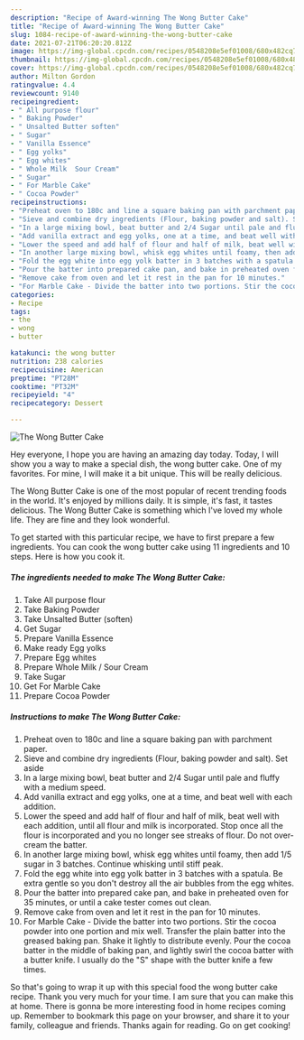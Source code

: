 ```yaml
---
description: "Recipe of Award-winning The Wong Butter Cake"
title: "Recipe of Award-winning The Wong Butter Cake"
slug: 1084-recipe-of-award-winning-the-wong-butter-cake
date: 2021-07-21T06:20:20.812Z
image: https://img-global.cpcdn.com/recipes/0548208e5ef01008/680x482cq70/the-wong-butter-cake-recipe-main-photo.jpg
thumbnail: https://img-global.cpcdn.com/recipes/0548208e5ef01008/680x482cq70/the-wong-butter-cake-recipe-main-photo.jpg
cover: https://img-global.cpcdn.com/recipes/0548208e5ef01008/680x482cq70/the-wong-butter-cake-recipe-main-photo.jpg
author: Milton Gordon
ratingvalue: 4.4
reviewcount: 9140
recipeingredient:
- " All purpose flour"
- " Baking Powder"
- " Unsalted Butter soften"
- " Sugar"
- " Vanilla Essence"
- " Egg yolks"
- " Egg whites"
- " Whole Milk  Sour Cream"
- " Sugar"
- " For Marble Cake"
- " Cocoa Powder"
recipeinstructions:
- "Preheat oven to 180c and line a square baking pan with parchment paper."
- "Sieve and combine dry ingredients (Flour, baking powder and salt). Set aside"
- "In a large mixing bowl, beat butter and 2/4 Sugar until pale and fluffy with a medium speed."
- "Add vanilla extract and egg yolks, one at a time, and beat well with each addition."
- "Lower the speed and add half of flour and half of milk, beat well with each addition, until all flour and milk is incorporated. Stop once all the flour is incorporated and you no longer see streaks of flour. Do not over-cream the batter."
- "In another large mixing bowl, whisk egg whites until foamy, then add 1/5 sugar in 3 batches. Continue whisking until stiff peak."
- "Fold the egg white into egg yolk batter in 3 batches with a spatula. Be extra gentle so you don&#39;t destroy all the air bubbles from the egg whites."
- "Pour the batter into prepared cake pan, and bake in preheated oven for 35 minutes, or until a cake tester comes out clean."
- "Remove cake from oven and let it rest in the pan for 10 minutes."
- "For Marble Cake - Divide the batter into two portions. Stir the cocoa powder into one portion and mix well. Transfer the plain batter into the greased baking pan. Shake it lightly to distribute evenly. Pour the cocoa batter in the middle of baking pan, and lightly swirl the cocoa batter with a butter knife. I usually do the &#34;S&#34; shape with the butter knife a few times."
categories:
- Recipe
tags:
- the
- wong
- butter

katakunci: the wong butter 
nutrition: 238 calories
recipecuisine: American
preptime: "PT28M"
cooktime: "PT32M"
recipeyield: "4"
recipecategory: Dessert

---
```



![The Wong Butter Cake](https://img-global.cpcdn.com/recipes/0548208e5ef01008/680x482cq70/the-wong-butter-cake-recipe-main-photo.jpg)

Hey everyone, I hope you are having an amazing day today. Today, I will show you a way to make a special dish, the wong butter cake. One of my favorites. For mine, I will make it a bit unique. This will be really delicious.



The Wong Butter Cake is one of the most popular of recent trending foods in the world. It's enjoyed by millions daily. It is simple, it's fast, it tastes delicious. The Wong Butter Cake is something which I've loved my whole life. They are fine and they look wonderful.


To get started with this particular recipe, we have to first prepare a few ingredients. You can cook the wong butter cake using 11 ingredients and 10 steps. Here is how you cook it.

<!--inarticleads1-->

##### The ingredients needed to make The Wong Butter Cake:

1. Take  All purpose flour
1. Take  Baking Powder
1. Take  Unsalted Butter (soften)
1. Get  Sugar
1. Prepare  Vanilla Essence
1. Make ready  Egg yolks
1. Prepare  Egg whites
1. Prepare  Whole Milk / Sour Cream
1. Take  Sugar
1. Get  For Marble Cake
1. Prepare  Cocoa Powder




<!--inarticleads2-->

##### Instructions to make The Wong Butter Cake:

1. Preheat oven to 180c and line a square baking pan with parchment paper.
1. Sieve and combine dry ingredients (Flour, baking powder and salt). Set aside
1. In a large mixing bowl, beat butter and 2/4 Sugar until pale and fluffy with a medium speed.
1. Add vanilla extract and egg yolks, one at a time, and beat well with each addition.
1. Lower the speed and add half of flour and half of milk, beat well with each addition, until all flour and milk is incorporated. Stop once all the flour is incorporated and you no longer see streaks of flour. Do not over-cream the batter.
1. In another large mixing bowl, whisk egg whites until foamy, then add 1/5 sugar in 3 batches. Continue whisking until stiff peak.
1. Fold the egg white into egg yolk batter in 3 batches with a spatula. Be extra gentle so you don&#39;t destroy all the air bubbles from the egg whites.
1. Pour the batter into prepared cake pan, and bake in preheated oven for 35 minutes, or until a cake tester comes out clean.
1. Remove cake from oven and let it rest in the pan for 10 minutes.
1. For Marble Cake - Divide the batter into two portions. Stir the cocoa powder into one portion and mix well. Transfer the plain batter into the greased baking pan. Shake it lightly to distribute evenly. Pour the cocoa batter in the middle of baking pan, and lightly swirl the cocoa batter with a butter knife. I usually do the &#34;S&#34; shape with the butter knife a few times.




So that's going to wrap it up with this special food the wong butter cake recipe. Thank you very much for your time. I am sure that you can make this at home. There is gonna be more interesting food in home recipes coming up. Remember to bookmark this page on your browser, and share it to your family, colleague and friends. Thanks again for reading. Go on get cooking!

